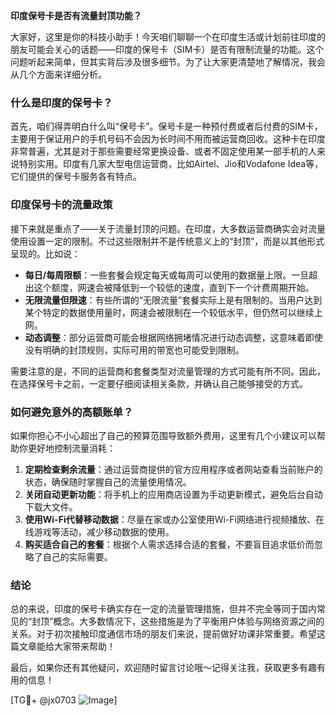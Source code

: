 **印度保号卡是否有流量封顶功能？**

大家好，这里是你的科技小助手！今天咱们聊聊一个在印度生活或计划前往印度的朋友可能会关心的话题——印度的保号卡（SIM卡）是否有限制流量的功能。这个问题听起来简单，但其实背后涉及很多细节。为了让大家更清楚地了解情况，我会从几个方面来详细分析。

### 什么是印度的保号卡？

首先，咱们得弄明白什么叫“保号卡”。保号卡是一种预付费或者后付费的SIM卡，主要用于保证用户的手机号码不会因为长时间不用而被运营商回收。这种卡在印度非常普遍，尤其是对于那些需要经常更换设备、或者不固定使用某一部手机的人来说特别实用。印度有几家大型电信运营商，比如Airtel、Jio和Vodafone Idea等，它们提供的保号卡服务各有特点。

### 印度保号卡的流量政策

接下来就是重点了——关于流量封顶的问题。在印度，大多数运营商确实会对流量使用设置一定的限制。不过这些限制并不是传统意义上的“封顶”，而是以其他形式呈现的。比如说：

- **每日/每周限额**：一些套餐会规定每天或每周可以使用的数据量上限。一旦超出这个额度，网速会被降低到一个较低的速度，直到下一个计费周期开始。
- **无限流量但限速**：有些所谓的“无限流量”套餐实际上是有限制的。当用户达到某个特定的数据使用量时，网速会被限制在一个较低水平，但仍然可以继续上网。
- **动态调整**：部分运营商可能会根据网络拥堵情况进行动态调整，这意味着即使没有明确的封顶规则，实际可用的带宽也可能受到限制。

需要注意的是，不同的运营商和套餐类型对流量管理的方式可能有所不同。因此，在选择保号卡之前，一定要仔细阅读相关条款，并确认自己能够接受的方式。

### 如何避免意外的高额账单？

如果你担心不小心超出了自己的预算范围导致额外费用，这里有几个小建议可以帮助你更好地控制流量消耗：

1. **定期检查剩余流量**：通过运营商提供的官方应用程序或者网站查看当前账户的状态，确保随时掌握自己的流量使用情况。
2. **关闭自动更新功能**：将手机上的应用商店设置为手动更新模式，避免后台自动下载大文件。
3. **使用Wi-Fi代替移动数据**：尽量在家或办公室使用Wi-Fi网络进行视频播放、在线游戏等活动，减少移动数据的使用。
4. **购买适合自己的套餐**：根据个人需求选择合适的套餐，不要盲目追求低价而忽略了自己的实际需要。

### 结论

总的来说，印度的保号卡确实存在一定的流量管理措施，但并不完全等同于国内常见的“封顶”概念。大多数情况下，这些措施是为了平衡用户体验与网络资源之间的关系。对于初次接触印度通信市场的朋友们来说，提前做好功课非常重要。希望这篇文章能给大家带来帮助！

最后，如果你还有其他疑问，欢迎随时留言讨论哦～记得关注我，获取更多有趣有用的信息！

[TG💪+ @jx0703 ![Image](https://github.com/user-attachments/assets/dbca1d08-cadb-493c-b0ec-ad6f7a83f270)]
